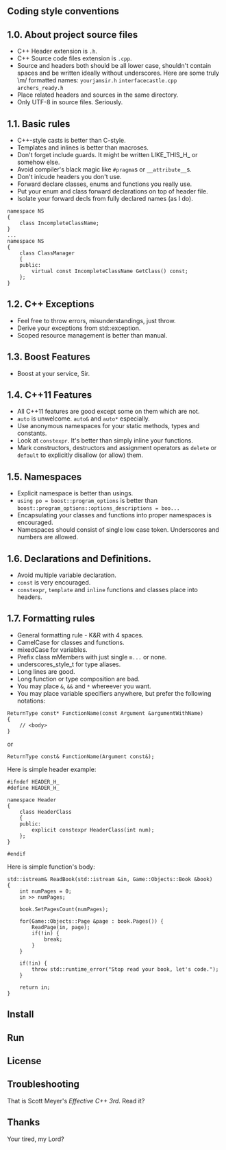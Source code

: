 ## Coding style conventions

1.0. About project source files
-----------------
* C++ Header extension is `.h`.
* C++ Source code files extension is `.cpp`.
* Source and headers both should be all lower case, shouldn't contain spaces and be written ideally without underscores.
Here are some truly \m/ formatted names:
`yourjamsir.h`
`interfacecastle.cpp`
`archers_ready.h`
* Place related headers and sources in the same directory.
* Only UTF-8 in source files. Seriously.

1.1. Basic rules
----------
* C++-style casts is better than C-style.
* Templates and inlines is better than macroses.
* Don't forget include guards. It might be written LIKE_THIS_H_ or somehow else.
* Avoid compiler's black magic like `#pragma`s or `__attribute__`s.
* Don't inlcude headers you don't use.
* Forward declare classes, enums and functions you really use.
* Put your enum and class forward declarations on top of header file.
* Isolate your forward decls from fully declared names (as I do).
```
namespace NS
{
    class IncompleteClassName;
}
...
namespace NS
{
    class ClassManager
    {
    public:
        virtual const IncompleteClassName GetClass() const;
    };
}
```
1.2. C++ Exceptions
-------------------
* Feel free to throw errors, misunderstandings, just throw.
* Derive your exceptions from std::exception.
* Scoped resource management is better than manual.

1.3. Boost Features
--------------
* Boost at your service, Sir.

1.4. C++11 Features
-------------------
* All C++11 features are good except some on them which are not.
* `auto` is unwelcome. `auto&` and `auto*` especially.
* Use anonymous namespaces for your static methods, types and constants.
* Look at `constexpr`. It's better than simply inline your functions.
* Mark constructors, destructors and assignment operators as `delete` or `default` to explicitly disallow (or allow) them.

1.5. Namespaces
--------------
* Explicit namespace is better than usings.
* `using po = boost::program_options` is better than `boost::program_options::options_descriptions = boo...`
* Encapsulating your classes and functions into proper namespaces is encouraged.
* Namespaces should consist of single low case token. Underscores and numbers are allowed.

1.6. Declarations and Definitions.
------------------------------------------------------
* Avoid multiple variable declaration.
* `const` is very encouraged.
* `constexpr`, `template` and `inline` functions and classes place into headers.

1.7. Formatting rules
---------------------
* General formatting rule - K&R with 4 spaces.
* CamelCase for classes and functions.
* mixedCase for variables.
* Prefix class mMembers with just single `m...` or none.
* underscores_style_t for type aliases.
* Long lines are good.
* Long function or type composition are bad.
* You may place `&`, `&&` and `*` whereever you want.
* You may place variable specifiers anywhere, but prefer the following notations:

```
ReturnType const* FunctionName(const Argument &argumentWithName)
{
    // <body>
}
```

or

```
ReturnType const& FunctionName(Argument const&);
```

Here is simple header example:

```
#ifndef HEADER_H_
#define HEADER_H_

namespace Header
{
    class HeaderClass
    {
    public:
        explicit constexpr HeaderClass(int num);
    };
}

#endif
```

Here is simple function's body:

```
std::istream& ReadBook(std::istream &in, Game::Objects::Book &book)
{
    int numPages = 0;
    in >> numPages;

    book.SetPagesCount(numPages);
    
    for(Game::Objects::Page &page : book.Pages()) {
        ReadPage(in, page);
        if(!in) {
            break;
        }
    }
    
    if(!in) {
        throw std::runtime_error("Stop read your book, let's code.");
    }
    
    return in;
}
```

## Install

## Run

## License

## Troubleshooting

That is Scott Meyer's *Effective C++ 3rd*. Read it?

## Thanks

Your tired, my Lord?